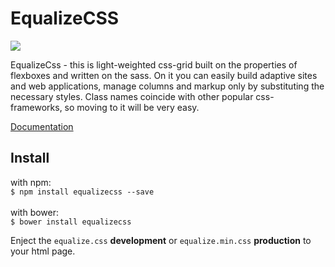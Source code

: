 # EqualizeCSS

<img src="https://pp.userapi.com/c837622/v837622384/2a6f0/RPRMTfXcucs.jpg"></img>

EqualizeCss - this is light-weighted css-grid built on the properties of flexboxes and written on the sass. On it you can easily build adaptive sites and web applications, manage columns and markup only by substituting the necessary styles. Class names coincide with other popular css-frameworks, so moving to it will be very easy.

<a href="https://vladimirhumeniuk.github.io/equalizecss">Documentation</a>

## Install
with npm:<br/>
`$ npm install equalizecss --save` <br/><br/>
with bower:<br/>
`$ bower install equalizecss`

Enject the `equalize.css` __development__ or `equalize.min.css` __production__ to your html page.
